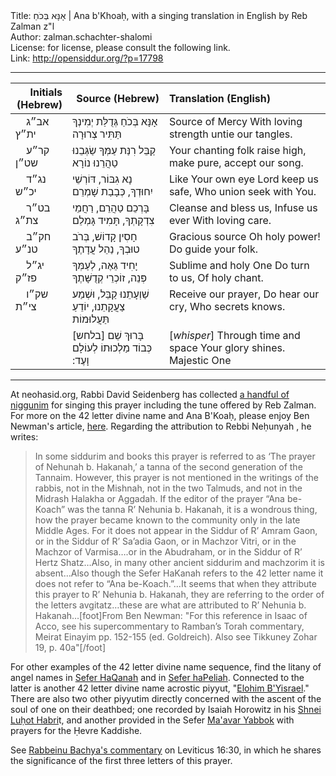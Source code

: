 <html>
<head></head>
<body>
Title: אָנָּא בְּכֹחַ | Ana b'Khoaḥ, with a singing translation in English by Reb Zalman z"l<br />
Author: zalman.schachter-shalomi<br />
License: for license, please consult the following link.<br />
Link: <a href="http://opensiddur.org/?p=17798">http://opensiddur.org/?p=17798</a>
<p />
<hr />

<table style="margin-left: auto;margin-right: auto;" class="draggable">
<thead><tr><th id="x" style="text-align: right;">Initials (Hebrew)</th><th style="text-align: right;">Source (Hebrew)</th><th style="text-align: left;">Translation (English)</th></tr></thead>
<tbody>
<tr><td style="vertical-align:top;" width="16%">
<div class="scribe"><span lang="he">
&nbsp;
&nbsp;
אב״ג ית״ץ
</span></div></td>

<td style="vertical-align:top;" width="30%">
<div class="liturgy"><span lang="he">
אָנָּא בְּכֹחַ 
גְּדֻלַּת יְמִינְךָ 
תַּתִּיר צְרוּרָה
</span></div></td>

<td style="vertical-align:top;" width="50%"><div class="english">
Source of Mercy
With loving strength
untie our tangles.
</td></tr>


<tr><td style="vertical-align:top;" width="16%">
<div class="scribe"><span lang="he">
&nbsp;
&nbsp;
קר״ע שט״ן
</span></div></td>

<td style="vertical-align:top;" width="30%">
<div class="liturgy"><span lang="he">
קַבֵּל רִנַּת 
עַמְּךָ שַׂגְּבֵנוּ 
טַהֲרֵנוּ נוֹרָא
</span></div></td>

<td style="vertical-align:top;" width="50%"><div class="english">
Your chanting folk
raise high, make pure,
accept our song.
</td></tr>


<tr><td style="vertical-align:top;" width="16%">
<div class="scribe"><span lang="he">
&nbsp;
&nbsp;
נג״ד יכ״ש
</span></div></td>

<td style="vertical-align:top;" width="30%">
<div class="liturgy"><span lang="he">
נָא גִבּוֹר, 
דּוֹרְשֵׁי יִחוּדְךָ, 
כְּבָבַת שָׁמְרֵם
</span></div></td>

<td style="vertical-align:top;" width="50%"><div class="english">
Like Your own eye
Lord keep us safe,
Who union seek with You.
</td></tr>


<tr><td style="vertical-align:top;" width="16%">
<div class="scribe"><span lang="he">
&nbsp;
&nbsp;
בט״ר צת״ג
</span></div></td>

<td style="vertical-align:top;" width="30%">
<div class="liturgy"><span lang="he">
בָּרְכֵם טַהֲרֵם, 
רַחֲמֵי צִדְקָתְךָ, 
תָּמִיד גָּמְלֵם
</span></div></td>

<td style="vertical-align:top;" width="50%"><div class="english">
Cleanse and bless us,
Infuse us ever
With loving care.
</td></tr>


<tr><td style="vertical-align:top;" width="16%">
<div class="scribe"><span lang="he">
&nbsp;
&nbsp;
חק״ב טנ״ע
</span></div></td>

<td style="vertical-align:top;" width="30%">
<div class="liturgy"><span lang="he">
חָסִין קָדוֹשׁ, 
בְּרֹב טוּבְךָ, 
נַהֵל עֲדָתֶךָ
</span></div></td>

<td style="vertical-align:top;" width="50%"><div class="english">
Gracious source
Oh holy power!
Do guide your folk.
</td></tr>


<tr><td style="vertical-align:top;" width="16%">
<div class="scribe"><span lang="he">
&nbsp;
&nbsp;
יג״ל פז״ק
</span></div></td>

<td style="vertical-align:top;" width="30%">
<div class="liturgy"><span lang="he">
יָחִיד גֵּאֶה, 
לְעַמְּךָ פְּנֵה, 
זוֹכְרֵי קְדֻשָּׁתֶךָ
</span></div></td>

<td style="vertical-align:top;" width="50%"><div class="english">
Sublime and holy One
Do turn to us,
Of holy chant.
</td></tr>


<tr><td style="vertical-align:top;" width="16%">
<div class="scribe"><span lang="he">
&nbsp;
&nbsp;
שק״ו צי״ת
</span></div></td>

<td style="vertical-align:top;" width="30%">
<div class="liturgy"><span lang="he">
שַׁוְעָתֵנוּ קַבֵּל, 
וּשְׁמַע צַעֲקָתֵנוּ, 
יוֹדֵעַ תַּעֲלוּמוֹת
</span></div></td>

<td style="vertical-align:top;" width="50%"><div class="english">
Receive our prayer,
Do hear our cry,
Who secrets knows.
</td></tr>


<tr><td style="vertical-align:top;" width="16%"></td>

<td style="vertical-align:top;" width="30%">
<div class="liturgy"><span lang="he">
<span class="instruction">[בלחש]</span> בָּרוּךְ שֵׁם 
 כְּבוֹד מַלְכוּתוֹ 
 לְעוֹלָם וָעֶד:‏
 </span></div></td>

<td style="vertical-align:top;" width="50%"><div class="english">
[<em>whisper</em>] Through time and space
Your glory shines.
Majestic One
</td></tr></tbody></table>

<hr />

At neohasid.org, Rabbi David Seidenberg has collected <a href="http://www.neohasid.org/audio/ana_bekhoach_mp3s/">a handful of niggunim</a> for singing this prayer including the tune offered by Reb Zalman. For more on the 42 letter divine name and Ana B'Koaḥ, please enjoy Ben Newman's article, <a href="http://kaphtziel.blogspot.com/2012/05/utterance-of-name-of-42-ana-be-koach-as.html">here</a>. Regarding the attribution to Rebbi Neḥunyah , he writes:

<blockquote>In some siddurim and books this prayer is referred to as ‘The prayer of Nehunah b. Hakanah,’ a tanna of the second generation of the Tannaim. However, this prayer is not mentioned in the writings of the rabbis, not in the Mishnah, not in the two Talmuds, and not in the Midrash Halakha or Aggadah. If the editor of the prayer “Ana be-Koach” was the tanna R’ Nehunia b. Hakanah, it is a wondrous thing, how the prayer became known to the community only in the late Middle Ages. For it does not appear in the Siddur of R’ Amram Gaon, or in the Siddur of R’ Sa’adia Gaon, or in Machzor Vitri, or in the Machzor of Varmisa….or in the Abudraham, or in the Siddur of R’ Hertz Shatz…Also, in many other ancient siddurim and machzorim it is absent…Also though the Sefer HaKanah refers to the 42 letter name it does not refer to “Ana be-Koach.”…It seems that when they attribute this prayer to R’ Nehunia b. Hakanah, they are referring to the order of the letters avgitatz…these are what are attributed to R’ Nehunia b. Hakanah…[foot]From Ben Newman: "For this reference in Isaac of Acco, see his supercommentary to Ramban’s Torah commentary, Meirat Einayim pp. 152-155 (ed. Goldreich). Also see Tikkuney Zohar 19, p. 40a"[/foot]</blockquote>

For other examples of the 42 letter divine name sequence, find the litany of angel names in <a href="https://opensiddur.org/prayers/praxes/contemplation/adiryaron-bahiryaron/">Sefer HaQanah</a> and in <a href="https://opensiddur.org/prayers/praxes/contemplation/adiryarots-bahiryarots/">Sefer haPeliah</a>. Connected to the latter is another 42 letter divine name acrostic piyyut, "<a href="https://opensiddur.org/prayers/life-cycle/living/repenting-resetting-forgiveness/elohim-byisrael-a-piyyut-containing-the-42-letter-name-recorded-in-sefer-hapeliah/">Elohim B'Yisrael</a>." There are also two other piyyutim directly concerned with the ascent of the soul of one on their deathbed; one recorded by Isaiah Horowitz in his <a href="https://opensiddur.org/prayers/life-cycle/living/death/departing/el-barukh-a-piyyut-containing-the-42-letter-name-recorded-by-rabbi-isaiah-horowitz/">Shnei Luḥot Habri</a>t, and another provided in the Sefer <a href="https://opensiddur.org/prayers/life-cycle/living/death/ehyeh-baden-a-piyyut-containing-the-42-letter-name-in-sefer-maavar-yaboq/">Ma'avar Yabbok</a> with prayers for the Ḥevre Kaddishe.

See <a href="https://www.sefaria.org/Rabbeinu_Bahya,_Vayikra.16.30.2/en/Torah_Commentary_by_Rabbi_Bachya_ben_Asher,_trans._Eliyahu_Munk,_1998.?lang=bi&with=all&lang2=en">Rabbeinu Bachya's commentary</a> on Leviticus 16:30, in which he shares the significance of the first three letters of this prayer.
</body>
</html>